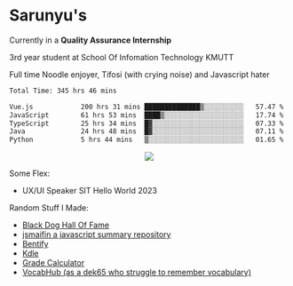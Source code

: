 # Sarunyu's
<p>Currently in a <strong>Quality Assurance Internship</strong></p>
<p>3rd year student at School Of Infomation Technology KMUTT</p>
<p>Full time Noodle enjoyer, Tifosi (with crying noise) and Javascript hater</p>

<!--START_SECTION:waka-->

```txt
Total Time: 345 hrs 46 mins

Vue.js            200 hrs 31 mins ██████████████▒░░░░░░░░░░   57.47 %
JavaScript        61 hrs 53 mins  ████▒░░░░░░░░░░░░░░░░░░░░   17.74 %
TypeScript        25 hrs 34 mins  █▓░░░░░░░░░░░░░░░░░░░░░░░   07.33 %
Java              24 hrs 48 mins  █▓░░░░░░░░░░░░░░░░░░░░░░░   07.11 %
Python            5 hrs 44 mins   ▒░░░░░░░░░░░░░░░░░░░░░░░░   01.65 %
```

<!--END_SECTION:waka-->
<div align=center>
  <img src="https://skillicons.dev/icons?i=typescript,javascript,nodejs,java,spring,react,vue,mysql,mongodb,docker,linux" />
</div>

Some Flex:
- UX/UI Speaker SIT Hello World 2023

Random Stuff I Made:
- [Black Dog Hall Of Fame](https://bdoghalloffame.vercel.app/)
- [jsmaifin a javascript summary repository](https://github.com/ssarunyu/js-maifin)
- [Bentify](https://bentify.vercel.app/)
- [Kdle](https://kdle.vercel.app/)
- [Grade Calculator](https://grade-calculator-virid.vercel.app/)
- [VocabHub (as a dek65 who struggle to remember vocabulary)](https://vocabhub.vercel.app/)
